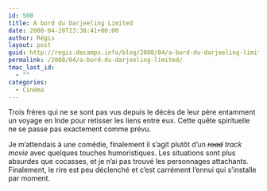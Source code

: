 ```yaml
---
id: 500
title: A bord du Darjeeling Limited
date: 2008-04-20T23:38:41+00:00
author: Régis
layout: post
guid: http://regis.decamps.info/blog/2008/04/a-bord-du-darjeeling-limited/
permalink: /2008/04/a-bord-du-darjeeling-limited/
tmac_last_id:
  - ""
categories:
  - Cinéma
---
```

Trois frères qui ne se sont pas vus depuis le décès de leur père entamment un voyage en Inde pour retisser les liens entre eux. Cette quête spirituelle ne se passe pas exactement comme prévu.

Je m&rsquo;attendais à une comédie, finalement il s&rsquo;agit plutôt d&rsquo;un _<strike>road</strike> track movie_ avec quelques touches humoristiques. Les situations sont plus absurdes que cocasses, et je n&rsquo;ai pas trouvé les personnages attachants. Finalement, le rire est peu déclenché et c&rsquo;est carrément l&rsquo;ennui qui s&rsquo;installe par moment.